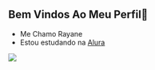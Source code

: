 ## Bem Vindos Ao Meu Perfil🦋
- Me Chamo Rayane 
- Estou estudando na [Alura](https://www.alura.com.br/)
 
 ![](https://github.com/user-attachments/assets/222cd427-529a-4aa3-af90-cd813d695d43)
